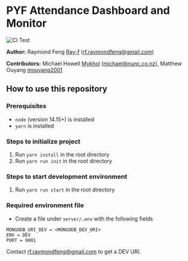 # PYF Attendance Dashboard and Monitor
![CI Test](https://github.com/Ray-F/pyf-attendance/workflows/CI%20Test/badge.svg?branch=master&event=push)

**Author:** Raymond Feng [Ray-f](https://github.com/ray-f) (<rf.raymondfeng@gmail.com>)

**Contributors:** Michael Howell [Mykhol](https://github.com/mykhol) (<michael@nunc.co.nz>), Matthew Ouyang [mouyang2001](https://github.com/mouyang2001)


## How to use this repository

### Prerequisites
- `node` (version 14.15+) is installed
- `yarn` is installed

### Steps to initialize project
1) Run `yarn install` in the root directory
2) Run `yarn run init` in the root directory

### Steps to start development environment
1) Run `yarn run start` in the root directory


### Required environment file
- Create a file under `server/.env` with the following fields

```
MONGODB_URI_DEV = <MONGODB_DEV_URI>
ENV = DEV
PORT = 9001
```

Contact <rf.raymondfeng@gmail.com> to get a DEV URI.
